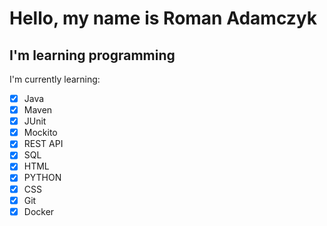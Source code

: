 # Hello, my name is Roman Adamczyk

## I'm learning programming

I'm currently learning:

 - [x] Java
 - [x] Maven
 - [x] JUnit
 - [x] Mockito
 - [x] REST API 
- [x] SQL
- [x] HTML
- [x] PYTHON
- [x] CSS
- [x] Git
- [x] Docker

<!--
**Romano44e/Romano44e** is a ✨ _special_ ✨ repository because its `README.md` (this file) appears on your GitHub profile.

Here are some ideas to get you started:

- 🔭 I’m currently working on ...
- 🌱 I’m currently learning ...
- 👯 I’m looking to collaborate on ...
- 🤔 I’m looking for help with ...
- 💬 Ask me about ...
- 📫 How to reach me: ...
- 😄 Pronouns: ...
- ⚡ Fun fact: ...
-->
